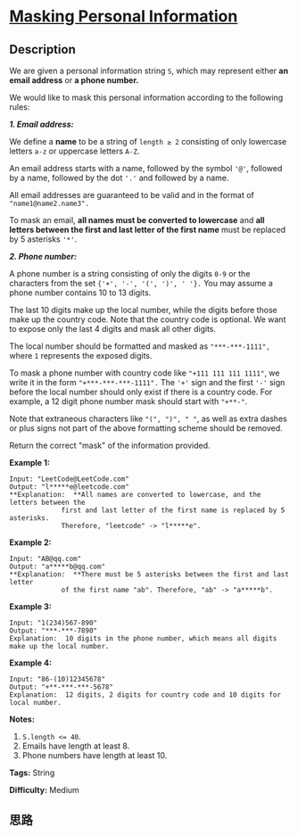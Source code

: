 # [Masking Personal Information][title]

## Description

We are given a personal information string `S`, which may represent either
**an email address** or **a phone number.**

We would like to mask this personal information according to the following
rules:

  
_**1\. Email address:**_

We define a  **name** to be a string of `length ≥ 2` consisting of only
lowercase letters `a-z` or uppercase letters `A-Z`.

An email address starts with a name, followed by the symbol `'@'`, followed by
a name, followed by the dot `'.'` and followed by a name.

All email addresses are guaranteed to be valid and in the format of
`"name1@name2.name3".`

To mask an email, **all names must be converted to lowercase** and **all
letters between the first and last letter of the first name** must be replaced
by 5 asterisks `'*'`.

  
_**2\. Phone number:**_

A phone number is a string consisting of only the digits `0-9` or the
characters from the set `{'+', '-', '(', ')', ' '}.` You may assume a phone
number contains 10 to 13 digits.

The last 10 digits make up the local number, while the digits before those
make up the country code. Note that the country code is optional. We want to
expose only the last 4 digits and mask all other digits.

The local number should be formatted and masked as `"***-***-1111", `where `1`
represents the exposed digits.

To mask a phone number with country code like `"+111 111 111 1111"`, we write
it in the form `"+***-***-***-1111".`  The `'+'` sign and the first `'-'` sign
before the local number should only exist if there is a country code.  For
example, a 12 digit phone number mask should start with `"+**-"`.

Note that extraneous characters like `"(", ")", " "`, as well as extra dashes
or plus signs not part of the above formatting scheme should be removed.



Return the correct "mask" of the information provided.



**Example 1:**
            Input: "LeetCode@LeetCode.com"    Output: "l*****e@leetcode.com"    **Explanation:  **All names are converted to lowercase, and the letters between the                 first and last letter of the first name is replaced by 5 asterisks.                 Therefore, "leetcode" -> "l*****e".    

**Example 2:**
            Input: "AB@qq.com"    Output: "a*****b@qq.com"    **Explanation:  **There must be 5 asterisks between the first and last letter                  of the first name "ab". Therefore, "ab" -> "a*****b".    

**Example 3:**
            Input: "1(234)567-890"    Output: "***-***-7890"    Explanation:  10 digits in the phone number, which means all digits make up the local number.    

**Example 4:**
            Input: "86-(10)12345678"    Output: "+**-***-***-5678"    Explanation:  12 digits, 2 digits for country code and 10 digits for local number.     

**Notes:**

  1. `S.length <= 40`.
  2. Emails have length at least 8.
  3. Phone numbers have length at least 10.


**Tags:** String

**Difficulty:** Medium

## 思路

[title]: https://leetcode.com/problems/masking-personal-information
